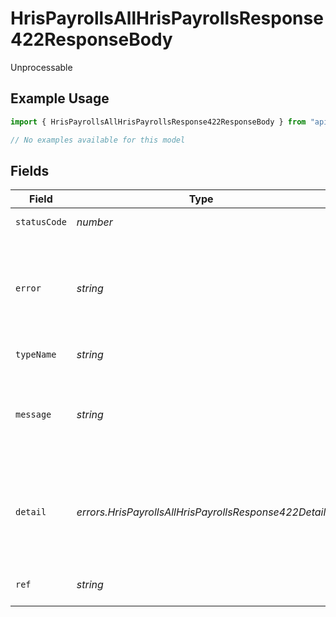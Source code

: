 # HrisPayrollsAllHrisPayrollsResponse422ResponseBody

Unprocessable

## Example Usage

```typescript
import { HrisPayrollsAllHrisPayrollsResponse422ResponseBody } from "apideck/models/errors";

// No examples available for this model
```

## Fields

| Field                                                                                       | Type                                                                                        | Required                                                                                    | Description                                                                                 | Example                                                                                     |
| ------------------------------------------------------------------------------------------- | ------------------------------------------------------------------------------------------- | ------------------------------------------------------------------------------------------- | ------------------------------------------------------------------------------------------- | ------------------------------------------------------------------------------------------- |
| `statusCode`                                                                                | *number*                                                                                    | :heavy_minus_sign:                                                                          | HTTP status code                                                                            | 422                                                                                         |
| `error`                                                                                     | *string*                                                                                    | :heavy_minus_sign:                                                                          | Contains an explanation of the status_code as defined in HTTP/1.1 standard (RFC 7231)       | Unprocessable Entity                                                                        |
| `typeName`                                                                                  | *string*                                                                                    | :heavy_minus_sign:                                                                          | The type of error returned                                                                  | InvalidStateError                                                                           |
| `message`                                                                                   | *string*                                                                                    | :heavy_minus_sign:                                                                          | A human-readable message providing more details about the error.                            | Invalid State                                                                               |
| `detail`                                                                                    | *errors.HrisPayrollsAllHrisPayrollsResponse422Detail*                                       | :heavy_minus_sign:                                                                          | Contains parameter or domain specific information related to the error and why it occurred. |                                                                                             |
| `ref`                                                                                       | *string*                                                                                    | :heavy_minus_sign:                                                                          | Link to documentation of error type                                                         | https://developers.apideck.com/errors#invalidstateerror                                     |